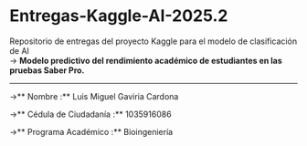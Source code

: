 # Entregas-Kaggle-AI-2025.2

Repositorio de entregas del proyecto Kaggle para el modelo de clasificación de AI  
→ **Modelo predictivo del rendimiento académico de estudiantes en las pruebas Saber Pro.**

---

→** Nombre                 :**   Luis Miguel Gaviria Cardona 

→** Cédula de Ciudadanía   :**   1035916086  

→** Programa Académico     :**   Bioingeniería
